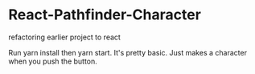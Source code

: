 # React-Pathfinder-Character
refactoring earlier project to react

Run yarn install then yarn start. It's pretty basic. Just makes a character when you push the button.